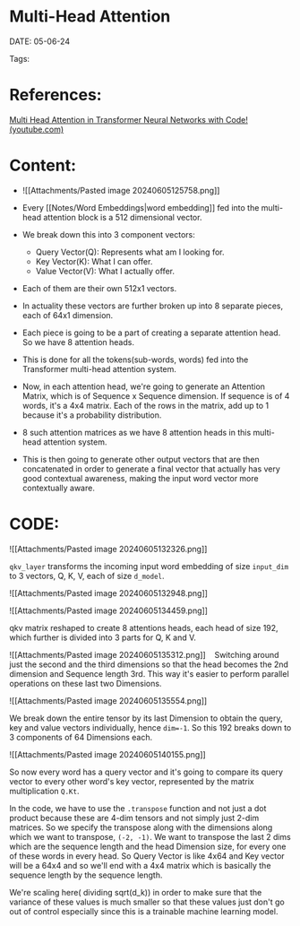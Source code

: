
# Multi-Head Attention


DATE:  05-06-24


Tags:

# References:

[Multi Head Attention in Transformer Neural Networks with Code! (youtube.com)](https://www.youtube.com/watch?v=HQn1QKQYXVg&t=193s)


# Content:


- ![[Attachments/Pasted image 20240605125758.png]]
- Every [[Notes/Word Embeddings|word embedding]] fed into the multi-head attention block is a 512 dimensional vector.
- We break down this into 3 component vectors:
	- Query Vector(Q): Represents what am I looking for.
	- Key Vector(K): What I can offer.
	- Value Vector(V): What I actually offer.

- Each of them are their own 512x1 vectors. 
- In actuality these vectors are further broken up into 8 separate pieces, each of 64x1 dimension.
- Each piece is going to be a part of creating a separate attention head. So we have 8 attention heads.
- This is done for all the tokens(sub-words, words) fed into the Transformer multi-head attention system.
- Now, in each attention head, we're going to generate an Attention Matrix, which is of Sequence x Sequence dimension. If sequence is of 4 words, it's a 4x4 matrix. Each of the rows in the matrix, add up to 1 because it's a probability distribution.
- 8 such attention matrices as we have 8 attention heads in this multi-head attention system.
- This is then going to generate other output vectors that are then concatenated in order to generate a final vector that actually has very good contextual awareness, making the input word vector more contextually aware.

# CODE:

![[Attachments/Pasted image 20240605132326.png]] 

`qkv_layer` transforms the incoming input word embedding of  size `input_dim` to 3 vectors, Q, K, V, each of size `d_model`.

![[Attachments/Pasted image 20240605132948.png]]

![[Attachments/Pasted image 20240605134459.png]]

qkv matrix reshaped to create 8 attentions heads, each head of size 192, which further is divided into 3 parts for Q, K and V.


![[Attachments/Pasted image 20240605135312.png]]
 
 Switching around just the second and the third dimensions so that the head becomes the 2nd dimension and Sequence length 3rd. This way it's easier to perform parallel operations on these last two Dimensions.
 

![[Attachments/Pasted image 20240605135554.png]]

We break down the entire tensor by its last Dimension to obtain the query, key and value 
vectors individually, hence `dim=-1`. So this 192 breaks down to 3 components of 64 Dimensions each.


![[Attachments/Pasted image 20240605140155.png]]

So now every word has a query vector and it's going to compare its query vector to every other word's key vector, represented by the matrix multiplication  `Q.Kt`.  

In the code, we have to use the `.transpose` function and not just a dot product because these are  4-dim tensors and not simply just 2-dim matrices. So we specify the transpose along with the dimensions along which we want to transpose, `(-2, -1)`.  We want to transpose the last 2 dims which are the sequence length and the head Dimension size, for every one of these words in every
head. So Query Vector is like 4x64 and Key vector will be a 64x4 and so we'll end with a 4x4 matrix which is basically the sequence length by the sequence length.

We're scaling here( dividing sqrt(d_k)) in order to make sure that the variance of these values is 
much smaller so that these values just don't go out of control especially since this is a trainable machine learning model.















